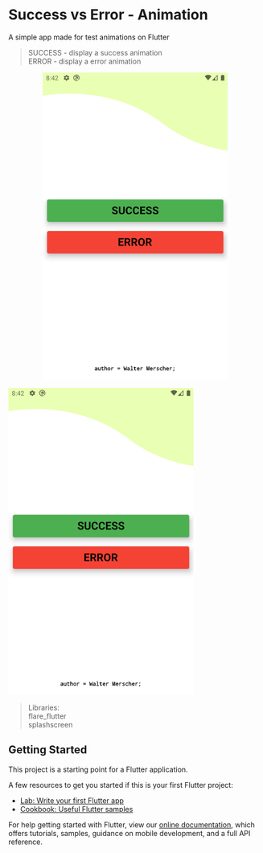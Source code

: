 # Success vs Error - Animation  

A simple app made for test animations on Flutter  

> SUCCESS - display a success animation  
> ERROR - display a error animation  

<div style="text-align:center"><img src="assets/print.png"/></div>

![Home Page](assets/print.png)  

> Libraries:  
>   flare_flutter  
>   splashscreen  

## Getting Started

This project is a starting point for a Flutter application.

A few resources to get you started if this is your first Flutter project:

- [Lab: Write your first Flutter app](https://flutter.dev/docs/get-started/codelab)
- [Cookbook: Useful Flutter samples](https://flutter.dev/docs/cookbook)

For help getting started with Flutter, view our
[online documentation](https://flutter.dev/docs), which offers tutorials,
samples, guidance on mobile development, and a full API reference.
